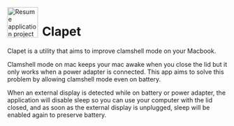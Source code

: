 <img align="left" width="70" height="70" src="https://raw.githubusercontent.com/mbenoukaiss/test/main/icon.svg" alt="Resume application project app icon">

# &nbsp;Clapet
Clapet is a utility that aims to improve clamshell mode on your Macbook.

Clamshell mode on mac keeps your mac awake when you close the lid but it 
only works when a power adapter is connected. This app aims to solve this
problem by allowing clamshell mode even on battery.

When an external display is detected while on battery or power adapter, the application will 
disable sleep so you can use your computer with the lid closed, and as soon as the external 
display is unplugged, sleep will be enabled again to preserve battery.
